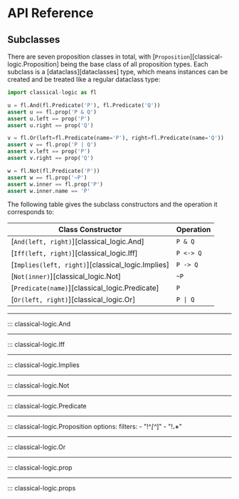 
# API Reference

## Subclasses

There are seven proposition classes in total, with
[`Proposition`][classical-logic.Proposition] being the base class of all proposition
types. Each subclass is a [dataclass][dataclasses] type, which means instances
can be created and be treated like a regular dataclass type:

```python
import classical-logic as fl

u = fl.And(fl.Predicate('P'), fl.Predicate('Q'))
assert u == fl.prop('P & Q')
assert u.left == prop('P')
assert u.right == prop('Q')

v = fl.Or(left=fl.Predicate(name='P'), right=fl.Predicate(name='Q'))
assert v == fl.prop('P | Q')
assert v.left == prop('P')
assert v.right == prop('Q')

w = fl.Not(fl.Predicate('P'))
assert w == fl.prop('~P')
assert w.inner == fl.prop('P')
assert w.inner.name == 'P'
```

The following table gives the subclass constructors and the operation it
corresponds to:

| Class Constructor                                 | Operation               |
| ------------------------------------------------- | ----------------------- |
| [`And(left, right)`][classical_logic.And]         | `P & Q`                 |
| [`Iff(left, right)`][classical_logic.Iff]         | `P <-> Q`               |
| [`Implies(left, right)`][classical_logic.Implies] | `P -> Q`                |
| [`Not(inner)`][classical_logic.Not]               | `~P`                    |
| [`Predicate(name)`][classical_logic.Predicate]    | `P`                     |
| [`Or(left, right)`][classical_logic.Or]           | <code>P &#124; Q</code> |

----

::: classical-logic.And

----

::: classical-logic.Iff

----

::: classical-logic.Implies

----

::: classical-logic.Not

----

::: classical-logic.Predicate

----

::: classical-logic.Proposition
    options:
      filters:
        - "!^_[^_]"
        - "!__.+__"

----

::: classical-logic.Or

----

::: classical-logic.prop

----

::: classical-logic.props

